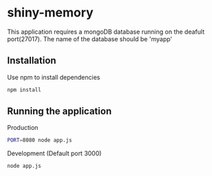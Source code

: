 # shiny-memory
This application requires a mongoDB database running on the deafult port(27017). The name of the database should be 'myapp'
## Installation
Use npm to install dependencies
```bash
npm install
```
## Running the application
Production
```bash
PORT=8080 node app.js
```
Development (Default port 3000)
```bash
node app.js
```
